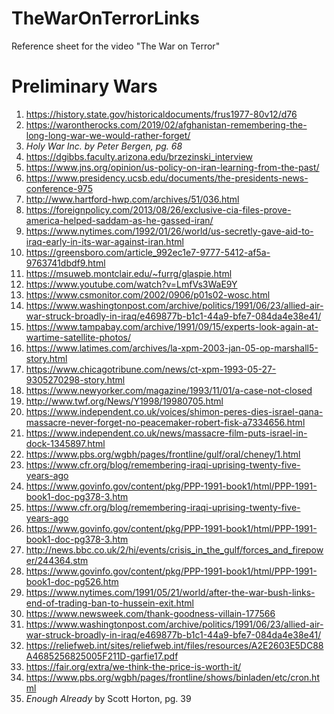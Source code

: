 # TheWarOnTerrorLinks
Reference sheet for the video "The War on Terror"

# Preliminary Wars
  1) https://history.state.gov/historicaldocuments/frus1977-80v12/d76
  2) https://warontherocks.com/2019/02/afghanistan-remembering-the-long-long-war-we-would-rather-forget/
  3) _Holy War Inc. by Peter Bergen, pg. 68_ 
  4) https://dgibbs.faculty.arizona.edu/brzezinski_interview
  5) https://www.jns.org/opinion/us-policy-on-iran-learning-from-the-past/
  6) https://www.presidency.ucsb.edu/documents/the-presidents-news-conference-975
  7) http://www.hartford-hwp.com/archives/51/036.html
  8) https://foreignpolicy.com/2013/08/26/exclusive-cia-files-prove-america-helped-saddam-as-he-gassed-iran/
  9) https://www.nytimes.com/1992/01/26/world/us-secretly-gave-aid-to-iraq-early-in-its-war-against-iran.html
  10) https://greensboro.com/article_992ec1e7-9777-5412-af5a-9763741dbdf9.html
  11) https://msuweb.montclair.edu/~furrg/glaspie.html
  12) https://www.youtube.com/watch?v=LmfVs3WaE9Y
  13) https://www.csmonitor.com/2002/0906/p01s02-wosc.html
  14) https://www.washingtonpost.com/archive/politics/1991/06/23/allied-air-war-struck-broadly-in-iraq/e469877b-b1c1-44a9-bfe7-084da4e38e41/
  15) https://www.tampabay.com/archive/1991/09/15/experts-look-again-at-wartime-satellite-photos/
  16) https://www.latimes.com/archives/la-xpm-2003-jan-05-op-marshall5-story.html
  17) https://www.chicagotribune.com/news/ct-xpm-1993-05-27-9305270298-story.html
  18) https://www.newyorker.com/magazine/1993/11/01/a-case-not-closed
  19) http://www.twf.org/News/Y1998/19980705.html
  20) https://www.independent.co.uk/voices/shimon-peres-dies-israel-qana-massacre-never-forget-no-peacemaker-robert-fisk-a7334656.html
  21) https://www.independent.co.uk/news/massacre-film-puts-israel-in-dock-1345897.html
  22) https://www.pbs.org/wgbh/pages/frontline/gulf/oral/cheney/1.html
  23) https://www.cfr.org/blog/remembering-iraqi-uprising-twenty-five-years-ago
  24) https://www.govinfo.gov/content/pkg/PPP-1991-book1/html/PPP-1991-book1-doc-pg378-3.htm 
  25) https://www.cfr.org/blog/remembering-iraqi-uprising-twenty-five-years-ago
  26) https://www.govinfo.gov/content/pkg/PPP-1991-book1/html/PPP-1991-book1-doc-pg378-3.htm
  27) http://news.bbc.co.uk/2/hi/events/crisis_in_the_gulf/forces_and_firepower/244364.stm
  28) https://www.govinfo.gov/content/pkg/PPP-1991-book1/html/PPP-1991-book1-doc-pg526.htm 
  29) https://www.nytimes.com/1991/05/21/world/after-the-war-bush-links-end-of-trading-ban-to-hussein-exit.html
  30) https://www.newsweek.com/thank-goodness-villain-177566
  31) https://www.washingtonpost.com/archive/politics/1991/06/23/allied-air-war-struck-broadly-in-iraq/e469877b-b1c1-44a9-bfe7-084da4e38e41/
  32) https://reliefweb.int/sites/reliefweb.int/files/resources/A2E2603E5DC88A4685256825005F211D-garfie17.pdf
  33) https://fair.org/extra/we-think-the-price-is-worth-it/
  34) https://www.pbs.org/wgbh/pages/frontline/shows/binladen/etc/cron.html
  35) _Enough Already_ by Scott Horton, pg. 39
